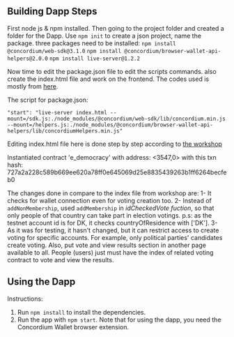 ## Building Dapp Steps
First node js & npm installed.
Then going to the project folder and created a folder for the Dapp.
Use `npm init` to create a json project, name the package.
three packages need to be installed:
`npm install @concordium/web-sdk@3.1.0`
`npm install @concordium/browser-wallet-api-helpers@2.0.0`
`npm install live-server@1.2.2`

Now time to edit the package.json file to edit the scripts commands. also create the index.html file and work on the frontend. 
The codes used is mostly from [here](https://github.com/Concordium/voting-workshop/tree/main/dapp).

The script for package.json:

`"start": "live-server index.html --mount=/sdk.js:./node_modules/@concordium/web-sdk/lib/concordium.min.js --mount=/helpers.js:./node_modules/@concordium/browser-wallet-api-helpers/lib/concordiumHelpers.min.js"`

Editing index.html file here is done step by step according to [the workshop](https://www.youtube.com/watch?v=J-SP_ptKu_I)

Instantiated contract 'e_democracy' with address: <3547,0> with this txn hash: 727a2a228c589b669ee620a78ff0e645069d25e8835439263b1ff6264becfeb0

The changes done in compare to the index file from workshop are:
1- It checks for wallet connection even for voting creation too.
2- Instead of `addNonMembership`, used `addMembership` in *idCheckedVote fuction*, so that only people of that country can take part in election votings.
p.s: as the testnet account id is for DK, it checks countryOfResidence with ['DK'].
3- As it was for testing, it hasn't changed, but it can restrict access to create voting for specific accounts. For example, 
only political parties' candidates create voting. Also, put vote and view results section in another page available to all. People (users) just must have 
the index of related voting contract to vote and view the results.

## Using the Dapp
Instructions:
1. Run `npm install` to install the dependencies.
2. Run the app with `npm start`.
Note that for using the dapp, you need the Concordium Wallet browser extension.
